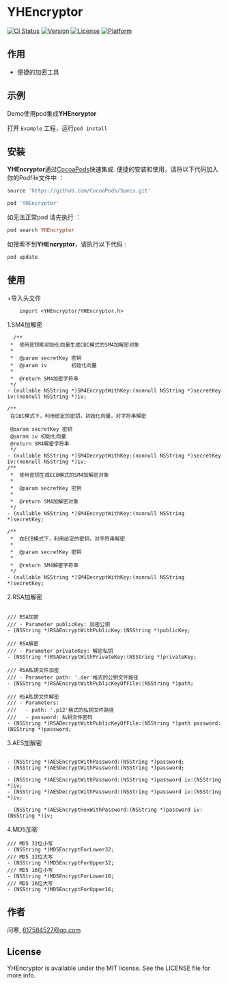 # YHEncryptor

[![CI Status](https://img.shields.io/travis/闫寒/YHEncryptor.svg?style=flat)](https://travis-ci.org/闫寒/YHEncryptor)
[![Version](https://img.shields.io/cocoapods/v/YHEncryptor.svg?style=flat)](https://cocoapods.org/pods/YHEncryptor)
[![License](https://img.shields.io/cocoapods/l/YHEncryptor.svg?style=flat)](https://cocoapods.org/pods/YHEncryptor)
[![Platform](https://img.shields.io/cocoapods/p/YHEncryptor.svg?style=flat)](https://cocoapods.org/pods/YHEncryptor)

## 作用

+ 便捷的加密工具

## 示例

Demo使用pod集成**YHEncryptor**

打开 `Example` 工程，运行`pod install`

## 安装

**YHEncryptor**通过[CocoaPods](https://cocoapods.org)快速集成. 便捷的安装和使用，请将以下代码加入你的Podfile文件中 ：

```ruby
source 'https://github.com/CocoaPods/Specs.git'

pod 'YHEncryptor'
```

如无法正常pod 请先执行 ：
```ruby
pod search YHEncryptor
```

如搜索不到**YHEncryptor**，请执行以下代码 :
```ruby
pod update
```

## 使用
+导入头文件
```
    import <YHEncryptor/YHEncryptor.h>
```

1.SM4加解密
```Object-C
  /**
 *  使用密钥和初始化向量生成CBC模式的SM4加解密对象
 *
 *  @param secretKey 密钥
 *  @param iv        初始化向量
 *
 *  @return SM4加密字符串
 */
- (nullable NSString *)SM4EncryptWithKey:(nonnull NSString *)secretKey iv:(nonnull NSString *)iv;

/**
 在CBC模式下，利用给定的密钥，初始化向量，对字符串解密

 @param secretKey 密钥
 @param iv 初始化向量
 @return SM4解密字符串
 */
- (nullable NSString *)SM4DecryptWithKey:(nonnull NSString *)secretKey iv:(nonnull NSString *)iv;
/**
 *  使用密钥生成ECB模式的SM4加解密对象
 *
 *  @param secretKey 密钥
 *
 *  @return SM4加解密对象
 */
- (nullable NSString *)SM4EncryptWithKey:(nonnull NSString *)secretKey;

/**
 *  在ECB模式下，利用给定的密钥，对字符串解密
 *
 *  @param secretKey 密钥
 *
 *  @return SM4解密字符串
 */
- (nullable NSString *)SM4DecryptWithKey:(nonnull NSString *)secretKey;
```
2.RSA加解密
```object-c

/// RSA加密
/// - Parameter publicKey: 加密公钥
- (NSString *)RSAEncryptWithPublicKey:(NSString *)publicKey;

/// RSA解密
/// - Parameter privateKey: 解密私钥
- (NSString *)RSADecryptWithPrivateKey:(NSString *)privateKey;

/// RSA私钥文件加密
/// - Parameter path: '.der'格式的公钥文件路径
- (NSString *)RSAEncryptWithPublicKeyOfFile:(NSString *)path;

/// RSA私钥文件解密
/// - Parameters:
///   - path: '.p12'格式的私钥文件路径
///   - password: 私钥文件密码
- (NSString *)RSADecryptWithPublicKeyOfFile:(NSString *)path password:(NSString *)password;
```

3.AES加解密
```object-c

- (NSString *)AESEncryptWithPassword:(NSString *)password;
- (NSString *)AESDecryptWithPassword:(NSString *)password;

- (NSString *)AESEncryptWithPassword:(NSString *)password iv:(NSString *)iv;
- (NSString *)AESDecryptWithPassword:(NSString *)password iv:(NSString *)iv;

- (NSString *)AESEncryptHexWithPassword:(NSString *)password iv:(NSString *)iv;
```

4.MD5加密
```object-c
/// MD5 32位小写
- (NSString *)MD5EncryptForLower32;
/// MD5 32位大写
- (NSString *)MD5EncryptForUpper32;
/// MD5 16位小写
- (NSString *)MD5EncryptForLower16;
/// MD5 16位大写
- (NSString *)MD5EncryptForUpper16;
```

## 作者

闫寒, 617584527@qq.com

## License

YHEncryptor is available under the MIT license. See the LICENSE file for more info.
